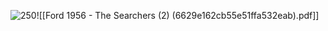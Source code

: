 
![250](https://youtu.be/fF9bVsD4EpE)![[Ford 1956 - The Searchers (2) (6629e162cb55e51ffa532eab).pdf]]